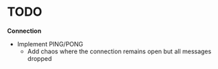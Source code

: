 # TODO

**Connection**
* Implement PING/PONG
  * Add chaos where the connection remains open but all messages dropped
